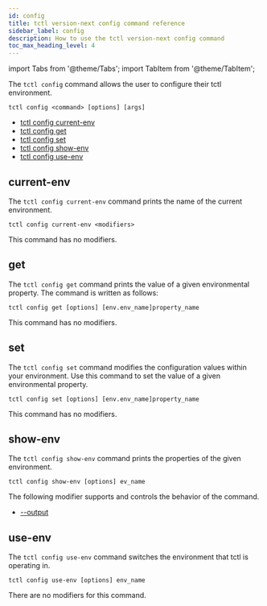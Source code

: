 ```yaml
---
id: config
title: tctl version-next config command reference
sidebar_label: config
description: How to use the tctl version-next config command
toc_max_heading_level: 4
---
```


<!-- THIS FILE IS GENERATED. DO NOT EDIT THIS FILE DIRECTLY -->

import Tabs from '@theme/Tabs';
import TabItem from '@theme/TabItem';

The `tctl config` command allows the user to configure their tctl environment.

`tctl config <command> [options] [args]`

- [tctl config current-env](/tctl-next/config#current-env)
- [tctl config get](/tctl-next/config#get)
- [tctl config set](/tctl-next/config#set)
- [tctl config show-env](/tctl-next/config#show-env)
- [tctl config use-env](/tctl-next/config#use-env)

## current-env

The `tctl config current-env` command prints the name of the current environment.

`tctl config current-env <modifiers>`

This command has no modifiers.

## get

The `tctl config get` command prints the value of a given environmental property.
The command is written as follows:

`tctl config get [options] [env.env_name]property_name`

This command has no modifiers.

## set

The `tctl config set` command modifies the configuration values within your environment.
Use this command to set the value of a given environmental property.

`tctl config set [options] [env.env_name]property_name`

This command has no modifiers.

## show-env

The `tctl config show-env` command prints the properties of the given environment.

`tctl config show-env [options] ev_name`

The following modifier supports and controls the behavior of the command.

- [--output](/tctl-next/modifiers#--output)

## use-env

The `tctl config use-env` command switches the environment that tctl is operating in.

`tctl config use-env [options] env_name`

There are no modifiers for this command.

